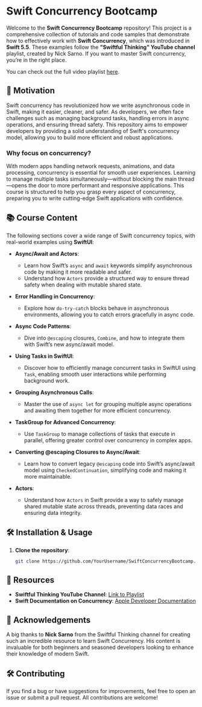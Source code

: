 # Swift Concurrency Bootcamp

Welcome to the **Swift Concurrency Bootcamp** repository! This project is a comprehensive collection of tutorials and code samples that demonstrate how to effectively work with **Swift Concurrency**, which was introduced in **Swift 5.5**. These examples follow the **"Swiftful Thinking" YouTube channel** playlist, created by Nick Sarno. If you want to master Swift concurrency, you’re in the right place.

You can check out the full video playlist [here](https://www.youtube.com/watch?v=4dQOnNYjO58&list=PLwvDm4Vfkdphr2Dl4sY4rS9PLzPdyi8PM&index=20).

## 🚀 Motivation

Swift concurrency has revolutionized how we write asynchronous code in Swift, making it easier, cleaner, and safer. As developers, we often face challenges such as managing background tasks, handling errors in async operations, and ensuring thread safety. This repository aims to empower developers by providing a solid understanding of Swift's concurrency model, allowing you to build more efficient and robust applications.

### Why focus on concurrency?
With modern apps handling network requests, animations, and data processing, concurrency is essential for smooth user experiences. Learning to manage multiple tasks simultaneously—without blocking the main thread—opens the door to more performant and responsive applications. This course is structured to help you grasp every aspect of concurrency, preparing you to write cutting-edge Swift applications with confidence.

## 📚 Course Content

The following sections cover a wide range of Swift concurrency topics, with real-world examples using **SwiftUI**:

- **Async/Await and Actors**:
  - Learn how Swift’s `async` and `await` keywords simplify asynchronous code by making it more readable and safer.
  - Understand how `Actors` provide a structured way to ensure thread safety when dealing with mutable shared state.

- **Error Handling in Concurrency**:
  - Explore how `do-try-catch` blocks behave in asynchronous environments, allowing you to catch errors gracefully in async code.

- **Async Code Patterns**:
  - Dive into `@escaping` closures, `Combine`, and how to integrate them with Swift’s new async/await model.

- **Using Tasks in SwiftUI**:
  - Discover how to efficiently manage concurrent tasks in SwiftUI using `Task`, enabling smooth user interactions while performing background work.

- **Grouping Asynchronous Calls**:
  - Master the use of `async let` for grouping multiple async operations and awaiting them together for more efficient concurrency.

- **TaskGroup for Advanced Concurrency**:
  - Use `TaskGroup` to manage collections of tasks that execute in parallel, offering greater control over concurrency in complex apps.

- **Converting @escaping Closures to Async/Await**:
  - Learn how to convert legacy `@escaping` code into Swift’s async/await model using `CheckedContinuation`, simplifying code and making it more maintainable.

- **Actors**:
  - Understand how `Actors` in Swift provide a way to safely manage shared mutable state across threads, preventing data races and ensuring data integrity.

## 🛠️ Installation & Usage

1. **Clone the repository**:
   ```bash
   git clone https://github.com/YourUsername/SwiftConcurrencyBootcamp.git
   
## 📖 Resources

- **Swiftful Thinking YouTube Channel**: [Link to Playlist](https://www.youtube.com/watch?v=4dQOnNYjO58&list=PLwvDm4Vfkdphr2Dl4sY4rS9PLzPdyi8PM&index=20)
- **Swift Documentation on Concurrency**: [Apple Developer Documentation](https://developer.apple.com/documentation/swift/concurrency)

## 🙏 Acknowledgements

A big thanks to **Nick Sarno** from the Swiftful Thinking channel for creating such an incredible resource to learn Swift Concurrency. His content is invaluable for both beginners and seasoned developers looking to enhance their knowledge of modern Swift.

## 🛠 Contributing

If you find a bug or have suggestions for improvements, feel free to open an issue or submit a pull request. All contributions are welcome!
